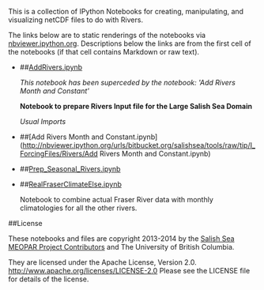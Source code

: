 This is a collection of IPython Notebooks for creating,
manipulating, and visualizing netCDF files to do with Rivers.

The links below are to static renderings of the notebooks via
[nbviewer.ipython.org](http://nbviewer.ipython.org/).
Descriptions below the links are from the first cell of the notebooks
(if that cell contains Markdown or raw text).

* ##[AddRivers.ipynb](http://nbviewer.ipython.org/urls/bitbucket.org/salishsea/tools/raw/tip/I_ForcingFiles/Rivers/AddRivers.ipynb)  
    
    *This notebook has been superceded by the notebook: 'Add Rivers Month and Constant'*  
      
    **Notebook to prepare Rivers Input file for the Large Salish Sea Domain**  
      
    *Usual Imports*  

* ##[Add Rivers Month and Constant.ipynb](http://nbviewer.ipython.org/urls/bitbucket.org/salishsea/tools/raw/tip/I_ForcingFiles/Rivers/Add Rivers Month and Constant.ipynb)  
    
* ##[Prep_Seasonal_Rivers.ipynb](http://nbviewer.ipython.org/urls/bitbucket.org/salishsea/tools/raw/tip/I_ForcingFiles/Rivers/Prep_Seasonal_Rivers.ipynb)  
    
* ##[RealFraserClimateElse.ipynb](http://nbviewer.ipython.org/urls/bitbucket.org/salishsea/tools/raw/tip/I_ForcingFiles/Rivers/RealFraserClimateElse.ipynb)  
    
    Notebook to combine actual Fraser River data with monthly climatologies for all the other rivers.  


##License

These notebooks and files are copyright 2013-2014
by the [Salish Sea MEOPAR Project Contributors](https://bitbucket.org/salishsea/docs/src/tip/CONTRIBUTORS.rst)
and The University of British Columbia.

They are licensed under the Apache License, Version 2.0.
http://www.apache.org/licenses/LICENSE-2.0
Please see the LICENSE file for details of the license.

